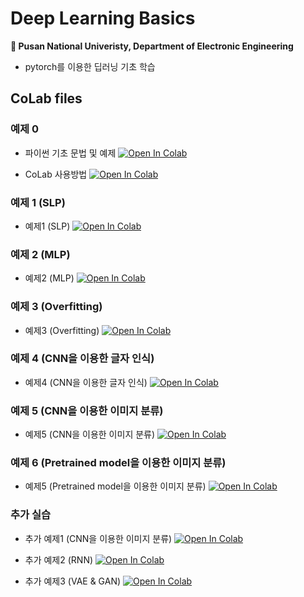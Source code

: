 # Deep Learning Basics
**🏫 Pusan National Univeristy, Department of Electronic Engineering**

- pytorch를 이용한 딥러닝 기초 학습

## CoLab files

### 예제 0

- 파이썬 기초 문법 및 예제 [![Open In Colab](https://colab.research.google.com/assets/colab-badge.svg)](https://colab.research.google.com/github/joonheeCho/Artificial-Intelligence-Basic-Course/blob/main/%EC%9D%B8%EA%B3%B5%EC%A7%80%EB%8A%A5_%EA%B8%B0%EC%B4%88%EA%B3%BC%EC%A0%95_Day1.ipynb)


- CoLab 사용방법 [![Open In Colab]([https://colab.research.google.com/assets/colab-badge.svg)](https://colab.research.google.com/drive/1mWJoCZ2WqirWfwjte57euc0FlASr7p5Y](https://colab.research.google.com/drive/1PdzFDsrkyftpi47NlqgGSTY-4-1YPDF4?usp=drive_link))

### 예제 1 (SLP)

- 예제1 (SLP) [![Open In Colab](https://colab.research.google.com/assets/colab-badge.svg)](https://colab.research.google.com/drive/1Kg64xMoWn1Sqg5CxCh_lsXhmCp468Mdl)

### 예제 2 (MLP)

- 예제2 (MLP) [![Open In Colab](https://colab.research.google.com/assets/colab-badge.svg)](https://colab.research.google.com/drive/1Pokl16NTpTLoGhSl87QA3DUUderszenv)


### 예제 3 (Overfitting)

- 예제3 (Overfitting) [![Open In Colab](https://colab.research.google.com/assets/colab-badge.svg)](https://colab.research.google.com/drive/1RWtCA_C1LJFCYuuoVWhULePcLu03v9bi)

### 예제 4 (CNN을 이용한 글자 인식)

- 예제4 (CNN을 이용한 글자 인식) [![Open In Colab](https://colab.research.google.com/assets/colab-badge.svg)](https://colab.research.google.com/drive/1HjSt-91rR3BQjQZZV9X3lPzEnbnflQaO)

### 예제 5 (CNN을 이용한 이미지 분류)

- 예제5 (CNN을 이용한 이미지 분류) [![Open In Colab](https://colab.research.google.com/assets/colab-badge.svg)](https://colab.research.google.com/drive/1Va7JJCEwCNpNjyU78RcXOIX0mGKWu6I8?usp=sharing)

### 예제 6 (Pretrained model을 이용한 이미지 분류)
- 예제5 (Pretrained model을 이용한 이미지 분류) [![Open In Colab](https://colab.research.google.com/assets/colab-badge.svg)](https://colab.research.google.com/drive/1ORyOrm5zzBiYDLg0GmnynLoW3HBvfh4T?usp=sharing)

  

### 추가 실습
- 추가 예제1 (CNN을 이용한 이미지 분류) [![Open In Colab](https://colab.research.google.com/assets/colab-badge.svg)](https://colab.research.google.com/drive/1Va7JJCEwCNpNjyU78RcXOIX0mGKWu6I8?usp=sharing)

- 추가 예제2 (RNN) [![Open In Colab](https://colab.research.google.com/assets/colab-badge.svg)](https://colab.research.google.com/github/joonheeCho/Artificial-Intelligence-Basic-Course/blob/main/%EC%9D%B8%EA%B3%B5%EC%A7%80%EB%8A%A5_%EA%B8%B0%EC%B4%88%EA%B3%BC%EC%A0%95_Day4.ipynb)

- 추가 예제3 (VAE & GAN) [![Open In Colab](https://colab.research.google.com/assets/colab-badge.svg)](https://colab.research.google.com/github/joonheeCho/Artificial-Intelligence-Basic-Course/blob/main/%EC%9D%B8%EA%B3%B5%EC%A7%80%EB%8A%A5_%EA%B8%B0%EC%B4%88%EA%B3%BC%EC%A0%95_Day5.ipynb)
